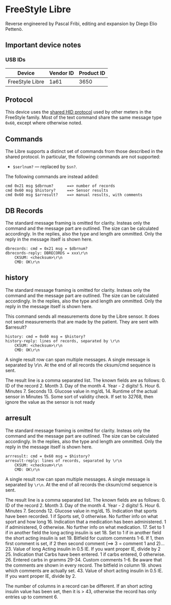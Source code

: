 # FreeStyle Libre

Reverse engineered by Pascal Fribi, editing and expansion by Diego Elio Pettenò.

## Important device notes

### USB IDs

| Device          | Vendor ID | Product ID |
| ---             | ---       | ---        |
| FreeStyle Libre | 1a61      | 3650       |

## Protocol

This device uses the [shared HID protocol](shared-hid-protocol) used by other
meters in the FreeStyle family. Most of the text command share the same message
type `0x60`, except where otherwise noted.

## Commands

The Libre supports a distinct set of commands from those described in the shared
protocol. In particular, the following commands are not supported:

  * `$serlnum?` — replaced by `$sn?`.

The following commands are instead added:

    cmd 0x21 msg $dbrnum?      ==> number of records
    cmd 0x60 msg $history?     ==> Sensor results
    cmd 0x60 msg $arresult?    ==> manual results, with comments

## DB Records

The standard message framing is omitted for clarity. Insteas only the
command and the message part are outlined. The size can be calculated
accordingly. In the replies, also the type and length are
ommitted. Only the reply in the message itself is shown here.

    dbrecords: cmd = 0x21 msg = $dbrnum?
    dbrecords-reply: DBRECORDS = xxx\r\n
		CKSUM: <checksum>\r\n
		CMD: OK\r\n

## history

The standard message framing is omitted for clarity. Insteas only the
command and the message part are outlined. The size can be calculated
accordingly. In the replies, also the type and length are
ommitted. Only the reply in the message itself is shown here.

This command sends all measurements done by the Libre sensor. It does
not send measurements that are made by the patient. They are sent with
$arresult?

    history: cmd = 0x60 msg = $history?
    history-reply: lines of records, separated by \r\n
		CKSUM: <checksum>\r\n
		CMD: OK\r\n

A single result row can span multiple messages. A single message is
separated by \r\n. At the end of all records the cksum/cmd sequence is
sent.

The result line is a comma separated list. The known fields are as follows:
  0. ID of the record
  2. Month
  3. Day of the month
  4. Year - 2 digits!
  5. Hour
  6. Minutes
  7. Seconds
  13. Glucose value in mg/dL
  14. Runtime of the actual sensor in Minutes
  15. Some sort of validity check. If set to 32768, then ignore the value as the sensor is not ready

## arresult

The standard message framing is omitted for clarity. Insteas only the
command and the message part are outlined. The size can be calculated
accordingly. In the replies, also the type and length are
ommitted. Only the reply in the message itself is shown here.

    arrresult: cmd = 0x60 msg = $history?
    arresult-reply: lines of records, separated by \r\n
		CKSUM: <checksum>\r\n
		CMD: OK\r\n

A single result row can span multiple messages. A single message is
separated by `\r\n`. At the end of all records the cksum/cmd sequence
is sent.

The result line is a comma separated list. The known fields are as follows:
  0. ID of the record
  2. Month
  3. Day of the month
  4. Year - 2 digits!
  5. Hour
  6. Minutes
  7. Seconds
  12. Glucose value in mg/dL
  15. Indication that sports have been recorded. 1 if Sports set, 0 otherwise. No further info on what sport and how long
  16. Indication that a medication has been administered. 1 if administered, 0 otherwise. No further info on what medication.
  17. Set to 1 if in another field the long acting insulin is set
  18. Set to 1 if in another field the short acting insulin is set
  19. Bitfield for custom comments 1-6. If 1, then first comment is set, if 2 then second comment (==> 3 = comment 1 and 2)...
  23. Value of long Acting insulin in 0.5 IE. If you want proper IE, divide by 2
  25. Indication that Carbs have been entered. 1 if carbs entered, 0 otherwise.
  26. Entered carbs in gramms
  29-34. Custom comments 1-6. Be aware that the comments are shown in every record. The bitfield in column 19. shows which comments are actually set.
  43. Value of short acting insulin in 0.5 IE. If you want proper IE, divide by 2.
	
The number of columns in a record can be different. If an short acting
insulin value has been set, then it is > 43, otherwise the record has
only entries up to comment 6.
